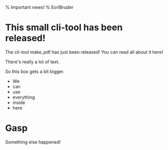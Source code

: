 % Important news!
% EorlBruder 

# This small cli-tool has been released!

The cli-tool make_pdf has just been released! You can read all about it here!

There's really a lot of text.

So this box gets a bit bigger.

- We 
- can
- use
- everything 
- inside 
- here

# Gasp

Something else happened!